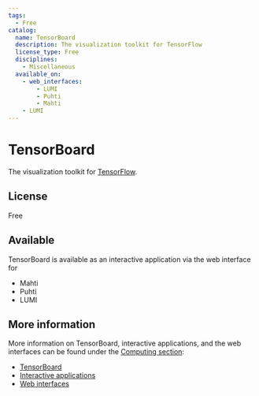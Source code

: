 ```yaml
---
tags:
  - Free
catalog:
  name: TensorBoard
  description: The visualization toolkit for TensorFlow
  license_type: Free
  disciplines:
    - Miscellaneous
  available_on:
    - web_interfaces:
        - LUMI
        - Puhti
        - Mahti
    - LUMI
---
```


# TensorBoard

The visualization toolkit for [TensorFlow](tensorflow.md).

## License

Free

## Available

TensorBoard is available as an interactive application via the web interface
for

- Mahti
- Puhti
- LUMI

## More information

More information on TensorBoard, interactive applications, and the web
interfaces can be found under the [Computing section](../computing/index.md):

- [TensorBoard](../computing/webinterface/tensorboard.md)
- [Interactive applications](../computing/webinterface/apps.md)
- [Web interfaces](../computing/webinterface/index.md)
